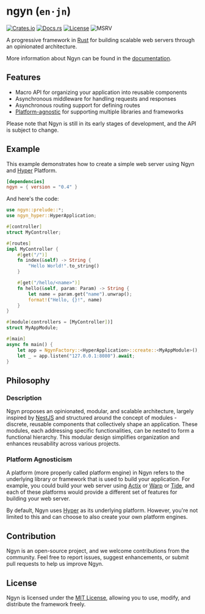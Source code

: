 # ngyn (`en·jn`)

[![Crates.io](https://img.shields.io/crates/v/ngyn.svg)](https://crates.io/crates/ngyn)
[![Docs.rs](https://docs.rs/ngyn/badge.svg)](https://ngyn.rs)
[![License](https://img.shields.io/badge/license-MIT-blue.svg)](LICENSE.md)
![MSRV](https://img.shields.io/badge/MSRV-1.63-blue)

A progressive framework in [Rust](https://www.rust-lang.org/) for building scalable web servers through an opinionated architecture.

More information about Ngyn can be found in the [documentation](https://ngyn.rs).

## Features

- Macro API for organizing your application into reusable components
- Asynchronous middleware for handling requests and responses
- Asynchronous routing support for defining routes
- [Platform-agnostic](#platform-agnosticism) for supporting multiple libraries and frameworks

Please note that Ngyn is still in its early stages of development, and the API is subject to change.

## Example

This example demonstrates how to create a simple web server using Ngyn and [Hyper](https://hyper.rs) Platform.

```toml
[dependencies]
ngyn = { version = "0.4" }
```

And here's the code:

```rust ignore
use ngyn::prelude::*;
use ngyn_hyper::HyperApplication;

#[controller]
struct MyController;

#[routes]
impl MyController {
    #[get("/")]
    fn index(&self) -> String {
        "Hello World!".to_string()
    }

    #[get("/hello/<name>")]
    fn hello(&self, param: Param) -> String {
        let name = param.get("name").unwrap();
        format!("Hello, {}!", name)
    }
}

#[module(controllers = [MyController])]
struct MyAppModule;

#[main]
async fn main() {
    let app = NgynFactory::<HyperApplication>::create::<MyAppModule>();
    let _ = app.listen("127.0.0.1:8080").await;
}
```

## Philosophy

### Description

Ngyn proposes an opinionated, modular, and scalable architecture, largely inspired by [NestJS](https://nestjs.com/) and structured around the concept of modules - discrete, reusable components that collectively shape an application. These modules, each addressing specific functionalities, can be nested to form a functional hierarchy. This modular design simplifies organization and enhances reusability across various projects.

### Platform Agnosticism

A platform (more properly called platform engine) in Ngyn refers to the underlying library or framework that is used to build your application. For example, you could build your web server using [Actix](https://actix.rs/) or [Warp](https://docs.rs/warp) or [Tide](https://docs.rs/tide), and each of these platforms would provide a different set of features for building your web server.

By default, Ngyn uses [Hyper](https://hyper.rs) as its underlying platform. However, you're not limited to this and can choose to also create your own platform engines.

## Contribution

Ngyn is an open-source project, and we welcome contributions from the community. Feel free to report issues, suggest enhancements, or submit pull requests to help us improve Ngyn.

## License

Ngyn is licensed under the [MIT License](LICENSE.md), allowing you to use, modify, and distribute the framework freely.
